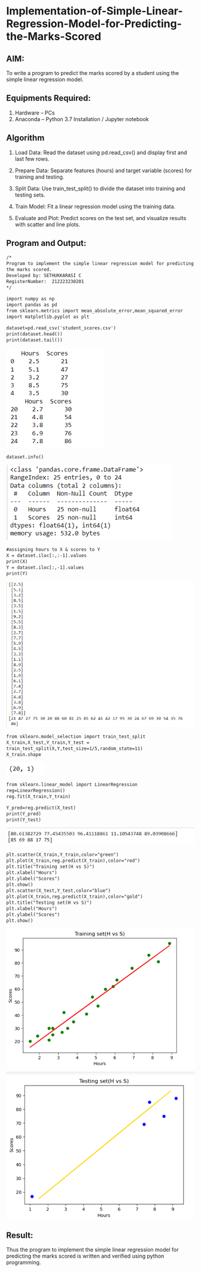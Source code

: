 # Implementation-of-Simple-Linear-Regression-Model-for-Predicting-the-Marks-Scored

## AIM:
To write a program to predict the marks scored by a student using the simple linear regression model.

## Equipments Required:
1. Hardware – PCs
2. Anaconda – Python 3.7 Installation / Jupyter notebook

## Algorithm
1. Load Data: Read the dataset using pd.read_csv() and display first and last few rows.

2. Prepare Data: Separate features (hours) and target variable (scores) for training and testing.

3. Split Data: Use train_test_split() to divide the dataset into training and testing sets.

4. Train Model: Fit a linear regression model using the training data.

5. Evaluate and Plot: Predict scores on the test set, and visualize results with scatter and line plots.

## Program and Output:
```
/*
Program to implement the simple linear regression model for predicting the marks scored.
Developed by: SETHUKKARASI C
RegisterNumber:  212223230201
*/
```

```
import numpy as np
import pandas as pd
from sklearn.metrics import mean_absolute_error,mean_squared_error
import matplotlib.pyplot as plt
```
```
dataset=pd.read_csv('student_scores.csv')
print(dataset.head())
print(dataset.tail())
```


![output1](/o1.png)


```
dataset.info()
```


![output2](/o2.png)


```
#assigning hours to X & scores to Y
X = dataset.iloc[:,:-1].values
print(X)
Y = dataset.iloc[:,-1].values
print(Y)
```


![output3](/o3.png)


```
from sklearn.model_selection import train_test_split
X_train,X_test,Y_train,Y_test = train_test_split(X,Y,test_size=1/5,random_state=11)
X_train.shape
```


![output4](/o4.png)


```
from sklearn.linear_model import LinearRegression
reg=LinearRegression()
reg.fit(X_train,Y_train)
```
```
Y_pred=reg.predict(X_test)
print(Y_pred)
print(Y_test)
```


![output5](/o5.png)


```
plt.scatter(X_train,Y_train,color="green")
plt.plot(X_train,reg.predict(X_train),color="red")
plt.title("Training set(H vs S)")
plt.xlabel("Hours")
plt.ylabel("Scores")
plt.show()
plt.scatter(X_test,Y_test,color="blue")
plt.plot(X_train,reg.predict(X_train),color="gold")
plt.title("Testing set(H vs S)")
plt.xlabel("Hours")
plt.ylabel("Scores")
plt.show()
```


![output6](/o6.png)
![output7](/o7.png)


## Result:
Thus the program to implement the simple linear regression model for predicting the marks scored is written and verified using python programming.

